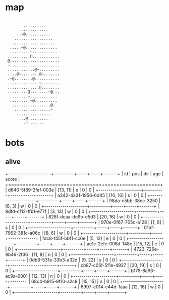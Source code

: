 # map

```

        .........
      .............
     ..~@...........
    .................
   ...................
  .....~@..............
  .........~...........
 ..........@............
 @......................
 ~......................
 ............@~.........
 ....@~.....~..@~.......
 .~@........@...........
 ..............~........
 ..............@........
 .........@........~@...
  ........~............
  .........~@..........
   .................@.
    ................~
     ...............
      ...@.........
        .~.......

```

# bots

## alive

+---------------------+----------+-----+-----+-------+
| id                  | pos      | dir | age | score |
+=====================+==========+=====+=====+=======+
| d640-5f89-2fef-003e | [13, 11] | e   | 0   | 0     |
+---------------------+----------+-----+-----+-------+
| a342-4a31-1956-6d45 | [10, 16] | s   | 0   | 0     |
+---------------------+----------+-----+-----+-------+
| 98da-c5bb-38ec-3250 | [8, 3]   | w   | 0   | 0     |
+---------------------+----------+-----+-----+-------+
| 9dfd-cf12-ffb1-e77f | [3, 13]  | w   | 0   | 0     |
+---------------------+----------+-----+-----+-------+
| 828f-dcaa-de9b-e5d3 | [20, 16] | w   | 0   | 0     |
+---------------------+----------+-----+-----+-------+
| 970e-0f67-705c-a128 | [1, 9]   | s   | 0   | 0     |
+---------------------+----------+-----+-----+-------+
| 01bf-7962-381c-a06c | [8, 6]   | w   | 0   | 0     |
+---------------------+----------+-----+-----+-------+
| fdc8-f45f-bbf1-cc6e | [5, 12]  | e   | 0   | 0     |
+---------------------+----------+-----+-----+-------+
| ae1c-2efe-006d-148c | [15, 12] | e   | 0   | 0     |
+---------------------+----------+-----+-----+-------+
| 4723-726e-9b46-2f36 | [11, 8]  | n   | 0   | 0     |
+---------------------+----------+-----+-----+-------+
| 0db6-531e-33b3-a32d | [9, 22]  | s   | 0   | 0     |
+---------------------+----------+-----+-----+-------+
| cb87-c05f-5f1e-4937 | [20, 19] | s   | 0   | 0     |
+---------------------+----------+-----+-----+-------+
| b175-8a93-ac9a-6801 | [12, 13] | n   | 0   | 0     |
+---------------------+----------+-----+-----+-------+
| 68c4-b815-9f10-a2c8 | [15, 15] | n   | 0   | 0     |
+---------------------+----------+-----+-----+-------+
| 6997-c014-c44d-1aaa | [12, 18] | w   | 0   | 0     |
+---------------------+----------+-----+-----+-------+

